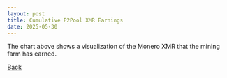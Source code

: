 ```yaml
---
layout: post
title: Cumulative P2Pool XMR Earnings
date: 2025-05-30
---
```

<script src="https://cdnjs.cloudflare.com/ajax/libs/PapaParse/5.3.0/papaparse.min.js"></script>
<script src="https://cdn.jsdelivr.net/npm/apexcharts"></script>
<script src="/assets/js/P2PoolPayoutsShort.js"></script>

<div id="wrapper">
  <div id="areaChart">
  </div>
  <div id="barChart">
  </div>
 </div>


The chart above shows a visualization of the Monero XMR that the mining farm has earned. 

[Back](/pages/web/index.html)
